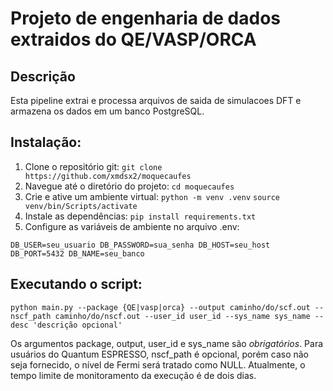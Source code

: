 # Projeto de engenharia de dados extraidos do QE/VASP/ORCA

## Descrição
Esta pipeline extrai e processa arquivos de saida de simulacoes DFT e armazena os dados em um banco PostgreSQL.

## Instalação:

1. Clone o repositório git:
`git clone https://github.com/xmdsx2/moquecaufes`
2. Navegue até o diretório do projeto:
`cd moquecaufes`
3. Crie e ative um ambiente virtual:
``python -m venv .venv``
``source venv/bin/Scripts/activate``
4. Instale as dependências:
``pip install requirements.txt``
5. Configure as variáveis de ambiente no arquivo .env:

``DB_USER=seu_usuario
DB_PASSWORD=sua_senha
DB_HOST=seu_host
DB_PORT=5432
DB_NAME=seu_banco``
## Executando o script:

``python main.py --package {QE|vasp|orca} --output caminho/do/scf.out --nscf_path caminho/do/nscf.out --user_id user_id --sys_name sys_name
--desc 'descrição opcional'``

Os argumentos package, output, user_id e sys_name são *obrigatórios*. 
Para usuários do Quantum ESPRESSO, nscf_path é opcional, porém caso não seja fornecido, o nível de Fermi será tratado como NULL.
Atualmente, o tempo limite de monitoramento da execução é de dois dias.
